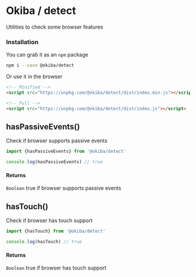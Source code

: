 

# Okiba / detect
Utilities to check some browser features




### Installation

You can grab it as an `npm` package
```bash
npm i --save @okiba/detect
```

Or use it in the browser
```html
<!-- Minified -->
<script src="https://unpkg.com/@okiba/detect/dist/index.min.js"></script>

<!-- Full -->
<script src="https://unpkg.com/@okiba/detect/dist/index.js"></script>
```







## hasPassiveEvents()


Check if browser supports passive events






```javascript
import {hasPassiveEvents} from '@okiba/detect'

console.log(hasPassiveEvents) // true
```




#### Returns

`Boolean` true if browser supports passive events
## hasTouch()


Check if browser has touch support






```javascript
import {hasTouch} from '@okiba/detect'

console.log(hasTouch) // true
```




#### Returns

`Boolean` true if browser has touch support